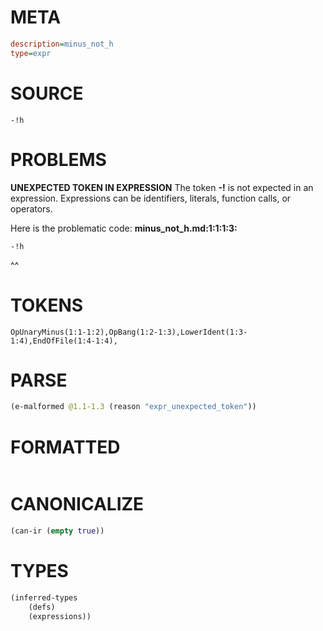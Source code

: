 # META
~~~ini
description=minus_not_h
type=expr
~~~
# SOURCE
~~~roc
-!h
~~~
# PROBLEMS
**UNEXPECTED TOKEN IN EXPRESSION**
The token **-!** is not expected in an expression.
Expressions can be identifiers, literals, function calls, or operators.

Here is the problematic code:
**minus_not_h.md:1:1:1:3:**
```roc
-!h
```
^^


# TOKENS
~~~zig
OpUnaryMinus(1:1-1:2),OpBang(1:2-1:3),LowerIdent(1:3-1:4),EndOfFile(1:4-1:4),
~~~
# PARSE
~~~clojure
(e-malformed @1.1-1.3 (reason "expr_unexpected_token"))
~~~
# FORMATTED
~~~roc

~~~
# CANONICALIZE
~~~clojure
(can-ir (empty true))
~~~
# TYPES
~~~clojure
(inferred-types
	(defs)
	(expressions))
~~~
